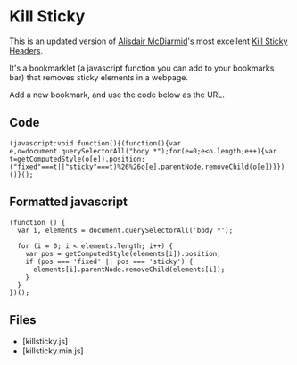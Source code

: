 # Kill Sticky

This is an updated version of [Alisdair McDiarmid](https://alisdair.mcdiarmid.org/)'s most excellent [Kill Sticky Headers](https://alisdair.mcdiarmid.org/kill-sticky-headers/).

It's a bookmarklet (a javascript function you can add to your bookmarks bar) that removes sticky elements in a webpage.

Add a new bookmark, and use the code below as the URL.

## Code

```
(javascript:void function(){(function(){var e,o=document.querySelectorAll("body *");for(e=0;e<o.length;e++){var t=getComputedStyle(o[e]).position;("fixed"===t||"sticky"===t)%26%26o[e].parentNode.removeChild(o[e])}})()}();
```

## Formatted javascript

```lang=js
(function () {
  var i, elements = document.querySelectorAll('body *');

  for (i = 0; i < elements.length; i++) {
    var pos = getComputedStyle(elements[i]).position;
    if (pos === 'fixed' || pos === 'sticky') {
      elements[i].parentNode.removeChild(elements[i]);
    }
  }
})();
```

## Files


* [killsticky.js]
* [killsticky.min.js]
